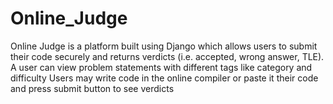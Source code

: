 # Online_Judge
Online Judge is a platform built using Django which allows users to submit their code securely and returns verdicts (i.e. accepted, wrong answer, TLE).
A user can view problem statements with different tags like category and difficulty
Users may write code in the online compiler or paste it their code and press submit button to see verdicts
